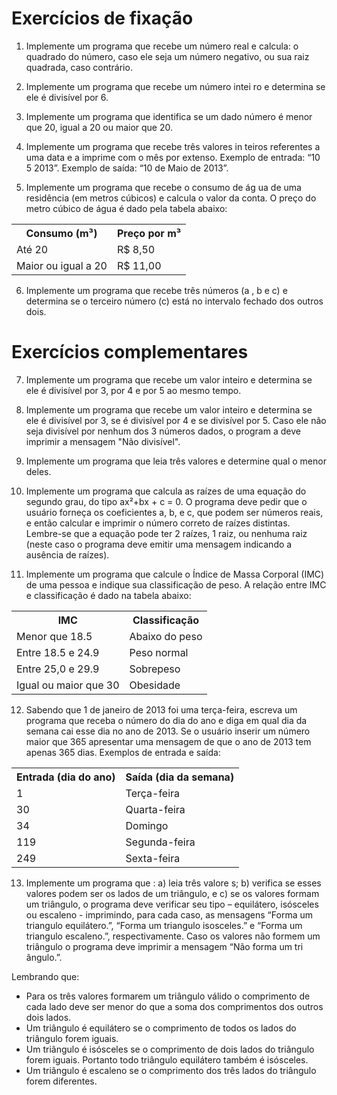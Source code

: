 # Exercícios de fixação  

1. Implemente um programa que recebe um número real e calcula: o quadrado do número, caso ele seja um número negativo, ou sua raiz quadrada, caso contrário.  

2. Implemente um programa que recebe um número intei ro e determina se ele  é divisível por 6.  

3. Implemente um programa que identifica se um dado número é menor que  20, igual a 20 ou maior que 20.  

4. Implemente um programa que recebe três valores in teiros referentes a uma data e a imprime com o mês por extenso. Exemplo de entrada: “10 5 2013”.  Exemplo de saída: “10 de Maio de 2013”.  

5. Implemente  um  programa  que  recebe  o  consumo  de  ág ua  de  uma residência (em metros cúbicos) e calcula o valor da conta. O preço do metro cúbico de água é dado pela tabela abaixo:  
<p align="center">
  <table>
   <tr>
     <th>Consumo (m³)</th>
     <th>Preço por m³</th>
   </tr>
   <tr>
     <td>Até 20</td>
     <td>R$ 8,50</td>
   </tr>
   <tr>
     <td>Maior ou igual a 20</td>
     <td>R$ 11,00</td>
   </tr>
  </table>
</p>


6. Implemente um programa que recebe três números (a , b e c) e determina se o terceiro número (c) está no intervalo fechado dos outros dois.   

# Exercícios complementares

7. Implemente um programa que recebe um valor inteiro e determina se ele é divisível por 3, por 4 e por 5 ao mesmo tempo.

8. Implemente um programa que recebe um valor inteiro e determina se ele é divisível por 3, se é divisível por 4 e se divisível por 5. Caso ele não seja divisível por nenhum dos 3 números dados, o program a deve imprimir a mensagem "Não divisível".

9. Implemente um programa que leia três valores e determine qual o menor deles.  

10. Implemente um programa que calcula as raízes de uma equação do segundo grau, do tipo ax²+bx + c = 0. O programa deve pedir que o usuário forneça os coeficientes a, b, e c, que podem ser números reais, e então calcular e imprimir o número correto de raízes distintas. Lembre-se que a equação pode ter 2 raízes, 1 raiz, ou nenhuma raiz (neste caso o programa deve emitir uma mensagem indicando a ausência de raízes).  

11. Implemente um programa que calcule o Índice de Massa Corporal (IMC) de uma pessoa e indique sua classificação de peso. A relação entre IMC e classificação é dado na tabela abaixo:
<p align="center">
  <table>
   <tr>
     <th>IMC</th>
     <th>Classificação</th>
   </tr>
   <tr>
     <td>Menor que 18.5</td>
     <td>Abaixo do peso</td>
   </tr>
   <tr>
     <td>Entre 18.5 e 24.9</td>
     <td>Peso normal</td>
   </tr>
   <tr>
     <td>Entre 25,0 e 29.9</td>
     <td>Sobrepeso</td>
   </tr>
   <tr>
     <td>Igual ou maior que 30</td>
     <td>Obesidade</td>
   </tr>
  </table>
</p>


12. Sabendo que 1 de janeiro de 2013 foi uma terça-feira, escreva um programa que receba o número do dia do ano e diga em qual dia da semana cai esse dia no ano de 2013. Se o usuário inserir um número maior que 365 apresentar uma mensagem de que o ano de 2013 tem apenas 365 dias. Exemplos de entrada e saída:  

<p align="center">
  <table>
   <tr>
     <th>Entrada (dia do ano)</th>
     <th>Saída (dia da semana)</th>
   </tr>
   <tr>
     <td>1</td>
     <td>Terça-feira</td>
   </tr>
   <tr>
     <td>30</td>
     <td>Quarta-feira</td>
   </tr>
   <tr>
     <td>34</td>
     <td>Domingo</td>
   </tr>
   <tr>
     <td>119</td>
     <td>Segunda-feira</td>
   </tr>
   <tr>
     <td>249</td>
     <td>Sexta-feira</td>
   </tr>
  </table>
</p>


13. Implemente um programa que :
a) leia três valore s;
b) verifica se esses valores podem ser os lados de um triângulo,
e c) se os valores formam um triângulo,
o programa deve verificar seu tipo – equilátero, isósceles ou escaleno - imprimindo, para cada caso, as mensagens “Forma um triangulo equilátero.”, “Forma um triangulo isosceles.” e “Forma um triangulo escaleno.”, respectivamente. Caso os valores não formem um triângulo o programa deve imprimir a mensagem “Não forma um tri ângulo.”.

Lembrando que:
- Para os três valores formarem um triângulo válido o comprimento de cada lado deve ser menor do que a soma dos comprimentos dos outros dois lados.  
- Um triângulo é equilátero se o comprimento de todos os lados do triângulo forem iguais.
- Um triângulo é isósceles se o comprimento de dois lados do triângulo forem iguais. Portanto todo triângulo equilátero também é isósceles.
- Um triângulo é escaleno se o comprimento dos três lados do triângulo forem diferentes.
